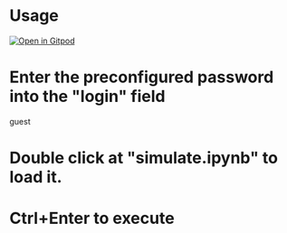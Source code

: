 # Usage

[![Open in Gitpod](https://gitpod.io/button/open-in-gitpod.svg)](https://gitpod.io/#https://github.com/yijunyu/jupyter-notebook-gitpod)

# Enter the preconfigured password into the "login" field

guest

# Double click at "simulate.ipynb" to load it.

# Ctrl+Enter to execute
